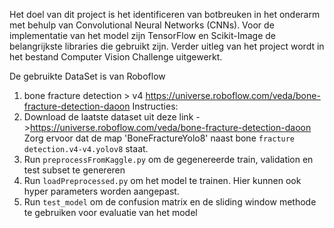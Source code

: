 Het doel van dit project is het identificeren van botbreuken in het onderarm met behulp van Convolutional Neural Networks (CNNs). 
Voor de implementatie van het model zijn TensorFlow en Scikit-Image de belangrijkste libraries die gebruikt zijn. Verder uitleg van het project wordt in het bestand Computer Vision Challenge uitgewerkt.

De gebruikte DataSet is van Roboflow 
1. bone fracture detection > v4
https://universe.roboflow.com/veda/bone-fracture-detection-daoon
Instructies:
1. Download de laatste dataset uit deze link ->https://universe.roboflow.com/veda/bone-fracture-detection-daoon
   Zorg ervoor dat de map 'BoneFractureYolo8' naast bone ```fracture detection.v4-v4.yolov8``` staat.
3. Run ```preprocessFromKaggle.py``` om de gegenereerde train, validation en test subset te genereren
4. Run ```loadPreprocessed.py``` om het model te trainen. Hier kunnen ook hyper parameters worden aangepast.
5. Run ```test_model``` om de confusion matrix en de sliding window methode te gebruiken voor evaluatie van het model
